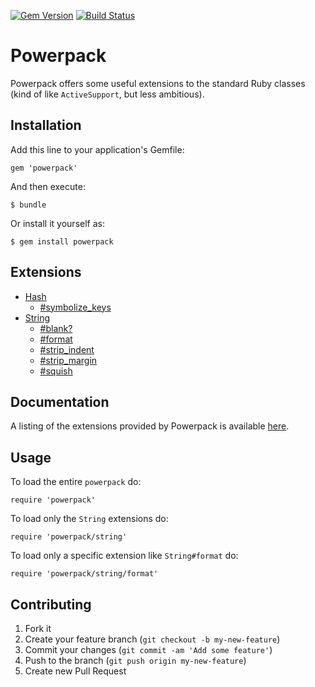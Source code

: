 [![Gem Version](https://badge.fury.io/rb/powerpack.png)](http://badge.fury.io/rb/powerpack)
[![Build Status](https://travis-ci.org/bbatsov/powerpack.png?branch=master)](https://travis-ci.org/bbatsov/powerpack)

# Powerpack

Powerpack offers some useful extensions to the standard Ruby classes (kind of like `ActiveSupport`, but less ambitious).

## Installation

Add this line to your application's Gemfile:

    gem 'powerpack'

And then execute:

    $ bundle

Or install it yourself as:

    $ gem install powerpack

## Extensions

* [Hash](http://rdoc.info/github/bbatsov/powerpack/Hash)
    * [#symbolize_keys](http://rdoc.info/github/bbatsov/powerpack/Hash#symbolize_keys-instance_method)
* [String](http://rdoc.info/github/bbatsov/powerpack/String)
    * [#blank?](http://rdoc.info/github/bbatsov/powerpack/String#blank?-instance_method)
    * [#format](http://rdoc.info/github/bbatsov/powerpack/String#format-instance_method)
    * [#strip_indent](http://rdoc.info/github/bbatsov/powerpack/String#strip_indent-instance_method)
    * [#strip_margin](http://rdoc.info/github/bbatsov/powerpack/String#strip_margin-instance_method)
    * [#squish](http://rdoc.info/github/bbatsov/powerpack/String#squish-instance_method)

## Documentation

A listing of the extensions provided by Powerpack is available
[here](http://rdoc.info/github/bbatsov/powerpack).

## Usage

To load the entire `powerpack` do:

```
require 'powerpack'
```

To load only the `String` extensions do:

```
require 'powerpack/string'
```

To load only a specific extension like `String#format` do:

```
require 'powerpack/string/format'
```

## Contributing

1. Fork it
2. Create your feature branch (`git checkout -b my-new-feature`)
3. Commit your changes (`git commit -am 'Add some feature'`)
4. Push to the branch (`git push origin my-new-feature`)
5. Create new Pull Request
